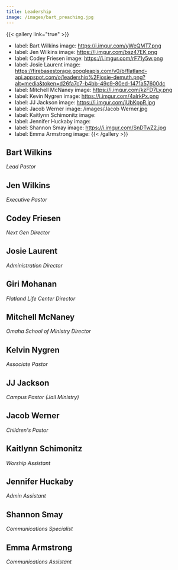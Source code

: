 ```yaml
---
title: Leadership
image: /images/bart_preaching.jpg
---
```


{{< gallery link="true" >}}
- label: Bart Wilkins
  image: https://i.imgur.com/yWeQMT7.png
- label: Jen Wilkins
  image: https://i.imgur.com/bsz47EK.png
- label: Codey Friesen
  image: https://i.imgur.com/rF71y5w.png
- label: Josie Laurent
  image: https://firebasestorage.googleapis.com/v0/b/flatland-api.appspot.com/o/leadership%2Fjosie-demuth.png?alt=media&token=d26fa7c7-b4bb-49c9-80ed-1471a57600dc
- label: Mitchell McNaney
  image: https://i.imgur.com/kzFD7Ly.png
- label: Kevin Nygren
  image: https://i.imgur.com/4alrkPx.png
- label: JJ Jackson
  image: https://i.imgur.com/jUbKppR.jpg
- label: Jacob Werner
  image: /images/Jacob Werner.jpg
- label: Kaitlynn Schimonitz
  image: 
- label: Jennifer Huckaby
  image: 
- label: Shannon Smay
  image: https://i.imgur.com/SnDTwZ2.jpg
- label: Emma Armstrong
  image: 
{{< /gallery >}}

## Bart Wilkins

_Lead Pastor_

## Jen Wilkins

_Executive Pastor_

## Codey Friesen

_Next Gen Director_

## Josie Laurent

_Administration Director_

## Giri Mohanan

_Flatland Life Center Director_

## Mitchell McNaney

_Omaha School of Ministry Director_

## Kelvin Nygren

_Associate Pastor_

## JJ Jackson

_Campus Pastor (Jail Ministry)_

## Jacob Werner

_Children's Pastor_

## Kaitlynn Schimonitz

_Worship Assistant_

## Jennifer Huckaby

_Admin Assistant_

## Shannon Smay

_Communications Specialist_

## Emma Armstrong

_Communications Assistant_
